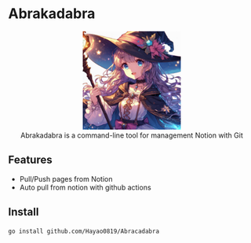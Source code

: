 # Abrakadabra

<p align="center">
<img src="./image/abracadabra.jpeg" alt="魔女" height="200">
<br>
Abrakadabra is a command-line tool for management Notion with Git
</p>

## Features

- Pull/Push pages from Notion
- Auto pull from notion with github actions

## Install

```sh
go install github.com/Hayao0819/Abracadabra
```
